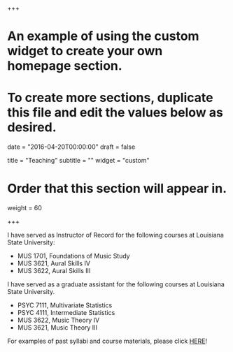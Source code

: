 +++
# An example of using the custom widget to create your own homepage section.
# To create more sections, duplicate this file and edit the values below as desired.

date = "2016-04-20T00:00:00"
draft = false

title = "Teaching"
subtitle = ""
widget = "custom"

# Order that this section will appear in.
weight = 60

+++

I have served as Instructor of Record for the following courses at Louisiana State University:

- MUS 1701, Foundations of Music Study
- MUS 3621, Aural Skills IV
- MUS 3622, Aural Skills III

I have served as a graduate assistant for the following courses at Louisiana State University.

- PSYC 7111, Multivariate Statistics
- PSYC 4111, Intermediate Statistics
- MUS 3622, Music Theory IV
- MUS 3621, Music Theory III

For examples of past syllabi and course materials, please click [HERE](http://www.github.com/davidjohnbaker1/teachingExamples)!